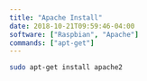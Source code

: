 ```yaml
---
title: "Apache Install"
date: 2018-10-21T09:59:46-04:00
software: ["Raspbian", "Apache"]
commands: ["apt-get"]
---
```

```bash 
sudo apt-get install apache2
```